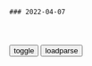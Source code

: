 ```tip
### 2022-04-07
```

<table id="tbc" style="white-space:pre-wrap">
</table>
<button onclick="toggleb()">toggle</button>
<button onclick="loadparse()">loadparse</button>
<br>
<!-- 🌸<br>🍅-　-🍑<hr>🍀 -->
<pre>
<textarea rows="30" cols="100" style="display: none" id="tar">

Q-Dir 10.66
http://www.softwareok.com/?Download=Q-Dir&goto=../Download/Q-Dir_Portable_x64.zip

<font size="1" style="color:#DCDCDC">2022-04-07</font>

Visual Studio Code 1.66
https://code.visualstudio.com/docs/?dv=winzip

<font size="1" style="color:#DCDCDC">2022-04-07</font>

多架次运-20抵沪：舱内坐满解f军_为上海送物资的19位司机被困高架_多架次运-20降落上海虹桥机场_多架次运-20抵沪：舱内坐满解f军
https://mil.sohu.com/a/536126549_120078003

<font size="1" style="color:#DCDCDC">2022-04-07</font>

可以不爱，但不能有欺骗！_信任
https://www.sohu.com/a/340133619_712339

<font size="1" style="color:#DCDCDC">2022-04-07</font>

回顾郎咸平说：曾经高铁停电事件，g方怎么解释？郎咸平告诉你
https://mbd.baidu.com/newspage/data/videolanding?nid=sv_11306738691866802096&sourceFrom=pc_feedlist

<font size="1" style="color:#DCDCDC">2022-04-07</font>

晚坐新亭对溪山有感二首_百度百科
https://baike.baidu.com/item/%E6%99%9A%E5%9D%90%E6%96%B0%E4%BA%AD%E5%AF%B9%E6%BA%AA%E5%B1%B1%E6%9C%89%E6%84%9F%E4%BA%8C%E9%A6%96/12522944?fr=aladdin

金丹大药皆虚妄，别有长生不死方。

<font size="1" style="color:#DCDCDC">2022-04-07</font>

辛簿赵尉夜语新亭二首_百度百科
https://baike.baidu.com/item/%E8%BE%9B%E7%B0%BF%E8%B5%B5%E5%B0%89%E5%A4%9C%E8%AF%AD%E6%96%B0%E4%BA%AD%E4%BA%8C%E9%A6%96/12556387?fr=aladdin

老夫身世尽山林，门外红尘没膝深。

<font size="1" style="color:#DCDCDC">2022-04-07</font>

史正志新亭二首原文_赏析_翻译_注释_创作背景-新东方在线古诗词网
https://www.koolearn.com/shici/sc/nr-101651.html

龙盘虎踞阻江流，割据由来起仲谋。

<font size="1" style="color:#DCDCDC">2022-04-07</font>

体育老师：前妻要自由，离了婚才发现老公的好，潸然泪下悔不当初
https://mbd.baidu.com/newspage/data/videolanding?nid=sv_3622421335772968820&sourceFrom=pc_feedlist

<font size="1" style="color:#DCDCDC">2022-04-07</font>

秦始皇的帝g，虚弱无比
https://mbd.baidu.com/newspage/data/landingsuper?context=%7B%22nid%22%3A%22news_10478522812687930526%22%7D&n_type=-1&p_from=-1

商鞅变法造就的“一个强大到极点的z府、一个萎缩到极点的sh以及一群沉默到极点的个人”在江东这片地方从来不曾出现过。

毋妄言，族矣！

秦帝g军队的主力都在关中咸阳与北方长城，地方军事力量相当虚弱，

<font size="1" style="color:#DCDCDC">2022-04-07</font>

妻子在房门上贴二维码，丈夫进一次需扫200块，网友：职业病犯了
https://mbd.baidu.com/newspage/data/videolanding?nid=sv_4812396648724984857&sourceFrom=pc_feedlist

<font size="1" style="color:#DCDCDC">2022-04-07</font>

美媒：迪士尼表态支持性少数群体，一些美g家庭正在考虑远离其产品
https://mbd.baidu.com/newspage/data/landingsuper?context=%7B%22nid%22%3A%22news_9731338471840776077%22%7D&n_type=-1&p_from=-1

<font size="1" style="color:#DCDCDC">2022-04-07</font>

驳斥胡扯所需的精力要比制造它大一个数量级
https://m.thepaper.cn/baijiahao_17472297

<font size="1" style="color:#DCDCDC">2022-04-07</font>

但b微博被禁言！说错了啥
https://mbd.baidu.com/newspage/data/landingsuper?context=%7B%22nid%22%3A%22news_9445637217186338895%22%7D&n_type=-1&p_from=-1

“但b旗下上百只产品疑似空仓或轻仓运行”成为媒体热议事件，

我们并没有清仓，只是仓位比较低，再者，减仓是一个常规的阶段性操作，

<font size="1" style="color:#DCDCDC">2022-04-07</font>

终结者：你用光全世界的子弹，你也杀不死我！
https://mbd.baidu.com/newspage/data/videolanding?nid=sv_9949885527768221974&sourceFrom=pc_feedlist

<font size="1" style="color:#DCDCDC">2022-04-07</font>

多西“忏悔”：Twitter违背初衷导致互联网中心化，我有责任
https://mbd.baidu.com/newspage/data/landingsuper?context=%7B%22nid%22%3A%22news_8929726419849078389%22%7D&n_type=-1&p_from=-1

<font size="1" style="color:#DCDCDC">2022-04-07</font>

谢谢各地大白！上h，必然打赢！-东北网sh-东北网
http://society.dbw.cn/system/2022/04/07/058858878.shtml

<font size="1" style="color:#DCDCDC">2022-04-07</font>

上h一小区柯基犬被打死 主人：没想到我们刚走他们就给打死了
https://mbd.baidu.com/newspage/data/landingsuper?context=%7B%22nid%22%3A%22news_9010992501002069276%22%7D&n_type=-1&p_from=-1

<font size="1" style="color:#DCDCDC">2022-04-07</font>

阿西莫夫的科幻世界：一百年来，我们仍活在他的预言之下
https://m.thepaper.cn/baijiahao_17482365

图灵
演讲中他提到：
一旦机器掌握了思考方式，它们就会超越人类，人类的力量将显得微不足道，这只是时间上的事
我们要如何对一个比自己强大的对象永远保有支配q？

霍金也
说过类似的话：
创造出人工智能，将是人类史上最重大的事件，但这不幸，也将是最后一个——除非我们懂得避开当中的陷阱。

如今社交媒体的筛选算法，很大程度上决定着用户查阅的内容（如新闻、视频、文章等），
在这个过程中，即便它不带价值倾向，但对人类的重复强化反馈，无形中也把人引向恐怖主义、暴力意识、新法西斯主义等极端的行为模式。

将来，一个图书馆可以连接到我的电脑，我的书桌，我的家，我坐着就可以。

——阿西莫夫预言

<font size="1" style="color:#DCDCDC">2022-04-07</font>

商王朝的大叛徒，被史书隐藏得太深，难怪周武王能一战灭纣
https://mbd.baidu.com/newspage/data/landingsuper?context=%7B%22nid%22%3A%22news_10068403940392426902%22%7D&n_type=-1&p_from=-1

在儒家思想体系中，微子启与比干、箕子被称为商末三贤，是一位品德高尚的无暇z治家。至于亡g之后，微子启屈膝向周武王投降一事，本来让人不齿，但儒家将周武王包装成“仁义的化身、正义的代表”，于是就变成微子启向正义低头、向仁义投降，这样就无损微子启的品格。

<font size="1" style="color:#DCDCDC">2022-04-07</font>

从相敬如宾到拳脚相向，只需这一个游戏足矣！
https://www.bilibili.com/video/BV1wU4y1d7yo

强烈推荐想和男好友分手却找不到理由的人来购买此游戏。

而你的那个冤种朋友，永远都不和你在一个频道。

你说你的，我猜我的。

<font size="1" style="color:#DCDCDC">2022-04-07</font>

</textarea>
</pre>
<!-- 🍀<br>🍑-　-🍅<hr>🌸 -->

```note
```

<link
  rel="stylesheet"
  href="https://cdn.jsdelivr.net/npm/@fancyapps/ui/dist/fancybox.css"
/>
<script src="https://cdn.jsdelivr.net/npm/@fancyapps/ui@4.0/dist/fancybox.umd.js"></script>

<script type="text/javascript">

var __urlRegex = /(\b(https?|ftp|file):\/\/[-A-Z0-9+&@#\/%?=~_|!:,.;]*[-A-Z0-9+&@#\/%=~_|])/ig;
var __imgRegex = /\.(?:jpe?g|gif|png|webp)$/i;

loadparse();

function parseURL($string){

    var exp = __urlRegex;
    return $string.replace(exp,function(match){
            __imgRegex.lastIndex=0;
            if(__imgRegex.test(match)){
                return '<a data-fancybox="gallery" href="' + match.replace("/p=700", "")
                 + '"><img src="' + match.replace("/p=700", "/p=160x200")+'" width="64"></a>';
            }
            else{
                return '<a href="' + match + '" target="_blank">' + match + '</a>';
            }
        }
    );
}

function loadparse() {
  tbc.innerHTML = parseURL(tar.value);
}

function toggleb() {
  var x = document.getElementById("tar");
  if (x.style.display === "none") {
    x.style.display = "";
  } else {
    x.style.display = "none";
  }
}

</script>
